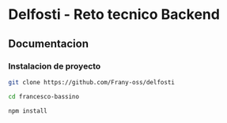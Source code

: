 # Delfosti - Reto tecnico Backend

## Documentacion
### Instalacion de proyecto
```bash
git clone https://github.com/Frany-oss/delfosti
```
```bash
cd francesco-bassino
```
```bash
npm install
```
